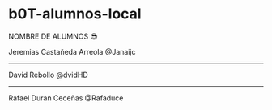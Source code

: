# b0T-alumnos-local


NOMBRE DE ALUMNOS 😎

Jeremias Castañeda Arreola @Janaijc

-------

David Rebollo   @dvidHD

-------
Rafael Duran Ceceñas @Rafaduce

